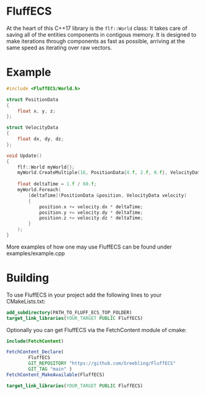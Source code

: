 # FluffECS

At the heart of this C++17 library is the `flf::World` class: It takes care of saving all of the entities components in contigous memory. It is designed to make iterations through components as fast as possible, arriving at the same speed as iterating over raw vectors.

# Example
```c++
#include <FluffECS/World.h>

struct PositionData
{
    float x, y, z;
};

struct VelocityData
{
    float dx, dy, dz;
};

void Update()
{
    flf::World myWorld{};
    myWorld.CreateMultiple(16, PositionData{4.f, 2.f, 0.f}, VelocityData{1.f, 0.f, 0.f});
    
    float deltaTime = 1.f / 60.f;
    myWorld.Foreach(
        [deltaTime](PositionData &position, VelocityData velocity)
        {
            position.x += velocity.dx * deltaTime;
            position.y += velocity.dy * deltaTime;
            position.z += velocity.dz * deltaTime;
        }
    );
}
```
More examples of how one may use FluffECS can be found under examples/example.cpp

# Building
To use FluffECS in your project add the following lines to your CMakeLists.txt:
```cmake
add_subdirectory(PATH_TO_FLUFF_ECS_TOP_FOLDER)
target_link_libraries(YOUR_TARGET PUBLIC FluffECS)
```
Optionally you can get FluffECS via the FetchContent module of cmake:
```cmake
include(FetchContent)

FetchContent_Declare(
        FluffECS
        GIT_REPOSITORY "https://github.com/Greebling/FluffECS"
        GIT_TAG "main" )
FetchContent_MakeAvailable(FluffECS)

target_link_libraries(YOUR_TARGET PUBLIC FluffECS)
```
